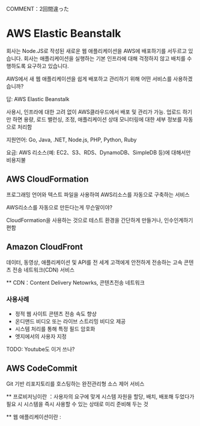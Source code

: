 COMMENT：2回間違った

# AWS Elastic Beanstalk
회사는 Node.JS로 작성된 새로운 웹 애플리케이션을 AWS에 배포하기를 서두르고 있습니다. 회사는 애플리케이션을 실행하는 기본 인프라에 대해 걱정하지 않고 배치를 수행하도록 요구하고 있습니다.

AWS에서 새 웹 애플리케이션을 쉽게 배포하고 관리하기 위해 어떤 서비스를 사용하겠습니까?

답: AWS Elastic Beanstalk

사용시, 인프라에 대한 고려 없이 AWS클라우드에서 배포 및 관리가 가능. 업로드 하기만 하면 용량, 로드 밸런싱, 조정, 애플리케이션 상태 모니터링에 대한 세부 정보를 자동으로 처리함

지원언어: Go, Java, .NET, Node.js, PHP, Python, Ruby

요금: AWS 리소스(예: EC2、S3、RDS、DynamoDB、SimpleDB 등)에 대해서만 비용지불


## AWS CloudFormation
프로그래밍 언어와 텍스트 파일을 사용하여 AWS리소스를 자동으로 구축하는 서비스

AWS리소스를 자동으로 만든다는게 무슨말이야?

CloudFormation을 사용하는 것으로 테스트 환경을 간단하게 만들거나, 인수인계하기 편함

## Amazon CloudFront
데이터, 동영상, 애플리케이션 및 API를 전 세계 고객에게 안전하게 전송하는 고속 콘텐츠 전송 네트워크(CDN) 서비스

** CDN：Content Delivery Netowrks, 콘텐츠전송 네트워크

### 사용사례
- 정적 웹 사이트 콘텐츠 전송 속도 향상
- 온디맨드 비디오 또는 라이브 스트리밍 비디오 제공
- 시스템 처리를 통해 특정 필드 암호화
- 엣지에서의 사용자 지정

TODO: Youtube도 이거 쓰나?

## AWS CodeCommit
Git 기반 리포지토리를 호스팅하는 완전관리형 소스 제어 서비스

** 프로비저닝이란
：사용자의 요구에 맞게 시스템 자원을 할당, 배치, 배포해 두었다가 필요 시 시스템을 즉시 사용할 수 있는 상태로 미리 준비해 두는 것

** 웹 애플리케이션이란
: